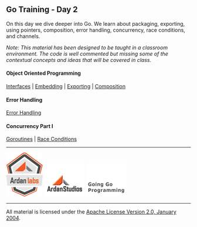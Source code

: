 ## Go Training - Day 2
On this day we dive deeper into Go. We learn about packaging, exporting, using pointers, composition, error handling, concurrency, race conditions, and channels.

*Note: This material has been designed to be taught in a classroom environment. The code is well commented but missing some of the contextual concepts and ideas that will be covered in class.*

#### Object Oriented Programming
[Interfaces](../interfaces/readme.md) | 
[Embedding](../embedding/readme.md) | 
[Exporting](../exporting/readme.md) | 
[Composition](../composition/readme.md)

#### Error Handling
[Error Handling](../error_handling/readme.md)

#### Concurrency Part I
[Goroutines](../goroutines/readme.md) | 
[Race Conditions](../race_conditions/readme.md)
___
[![Ardan Labs](images/ggt_logo.png)](http://www.ardanlabs.com)
[![Ardan Studios](images/ardan_logo.png)](http://www.ardanstudios.com)
[![GoingGo Blog](images/ggb_logo.png)](http://www.goinggo.net)
___
All material is licensed under the [Apache License Version 2.0, January 2004](http://www.apache.org/licenses/LICENSE-2.0).
